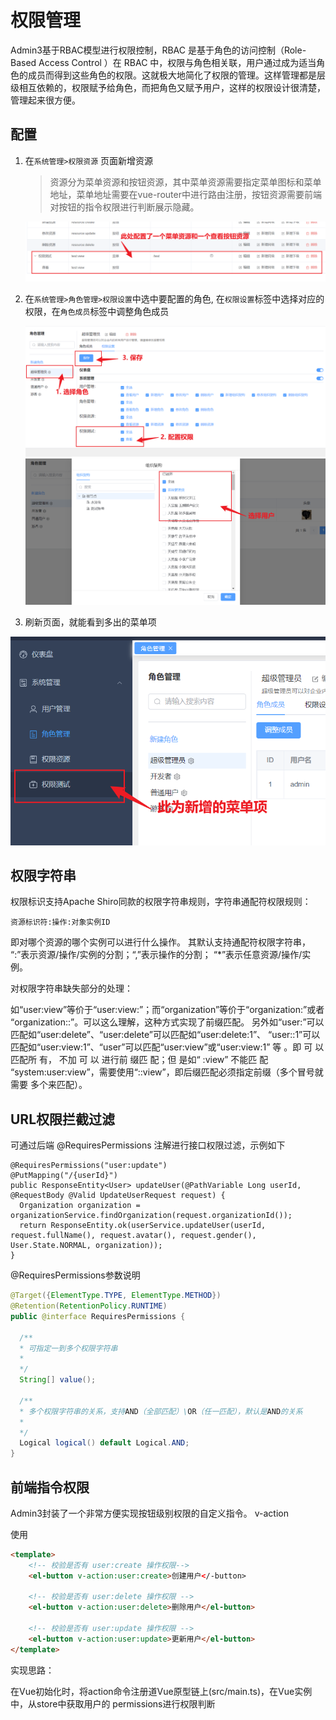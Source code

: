 # 权限管理

Admin3基于RBAC模型进行权限控制，RBAC 是基于角色的访问控制（Role-Based Access Control ）在 RBAC 中，权限与角色相关联，用户通过成为适当角色的成员而得到这些角色的权限。这就极大地简化了权限的管理。这样管理都是层级相互依赖的，权限赋予给角色，而把角色又赋予用户，这样的权限设计很清楚，管理起来很方便。

## 配置

1. 在`系统管理>权限资源` 页面新增资源
  
   > 资源分为菜单资源和按钮资源，其中菜单资源需要指定菜单图标和菜单地址，菜单地址需要在vue-router中进行路由注册，按钮资源需要前端对按钮的指令权限进行判断展示隐藏。

    ![](image/resource_list.png)

2. 在`系统管理>角色管理>权限设置`中选中要配置的角色, 在`权限设置`标签中选择对应的权限，在`角色成员`标签中调整角色成员

   ![](image/role_auth2.png)
   ![](image/role_user.png)

3. 刷新页面，就能看到多出的菜单项

  ![](image/test_menu_resourcce.png)

## 权限字符串

权限标识支持Apache Shiro同款的权限字符串规则，字符串通配符权限规则：
```
资源标识符:操作:对象实例ID
```

即对哪个资源的哪个实例可以进行什么操作。 其默认支持通配符权限字符串，
“:”表示资源/操作/实例的分割；“,”表示操作的分割； “*”表示任意资源/操作/实例。

对权限字符串缺失部分的处理：

如“user:view”等价于“user:view:”；而“organization”等价于“organization:”或者
“organization::”。可以这么理解，这种方式实现了前缀匹配。
另外如“user:”可以匹配如“user:delete”、“user:delete”可以匹配如“user:delete:1”、
“user::1”可以匹配如“user:view:1”、“user”可以匹配“user:view”或“user:view:1”
等 。即 可 以 匹配所 有， 不加 可 以 进行前 缀匹 配；但 是如“ :view” 不能匹 配
“system:user:view”，需要使用“::view”，即后缀匹配必须指定前缀（多个冒号就需要
多个来匹配）。

## URL权限拦截过滤

可通过后端 @RequiresPermissions 注解进行接口权限过滤，示例如下
```
@RequiresPermissions("user:update")
@PutMapping("/{userId}")
public ResponseEntity<User> updateUser(@PathVariable Long userId, @RequestBody @Valid UpdateUserRequest request) {
  Organization organization = organizationService.findOrganization(request.organizationId());
  return ResponseEntity.ok(userService.updateUser(userId, request.fullName(), request.avatar(), request.gender(), User.State.NORMAL, organization));
}
```

@RequiresPermissions参数说明

```java
@Target({ElementType.TYPE, ElementType.METHOD})
@Retention(RetentionPolicy.RUNTIME)
public @interface RequiresPermissions {

  /**
  * 可指定一到多个权限字符串
  * 
  */
  String[] value();

  /**
  * 多个权限字符串的关系，支持AND（全部匹配）\OR（任一匹配），默认是AND的关系
  *
  */
  Logical logical() default Logical.AND;
}
```

## 前端指令权限

Admin3封装了一个非常方便实现按钮级别权限的自定义指令。 v-action

使用

```html
<template>
    <!-- 校验是否有 user:create 操作权限-->
    <el-button v-action:user:create>创建用户</-button>
  
    <!-- 校验是否有 user:delete 操作权限 -->
    <el-button v-action:user:delete>删除用户</el-button>
  
    <!-- 校验是否有 user:update 操作权限 -->
    <el-button v-action:user:update>更新用户</el-button>
</template>
```

实现思路：

在Vue初始化时，将action命令注册道Vue原型链上(src/main.ts)，在Vue实例中，从store中获取用户的 permissions进行权限判断
